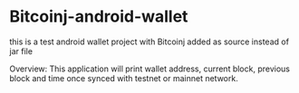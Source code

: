 # Bitcoinj-android-wallet
this is a test android wallet project with Bitcoinj added as source instead of jar file

Overview:
This application will print wallet address, current block, previous block and time once synced with  testnet or mainnet network.


